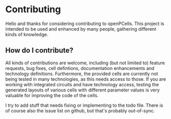 # Contributing
Hello and thanks for considering contributing to openPCells. This project is intended to be used and enhanced by many people, gathering different kinds of
knowledge.

## How do I contribute?
All kinds of contributions are welcome, including (but not limited to) feature requests, bug fixes, cell defintions, documentation enhancements and technology
definitions. Furthermore, the provided cells are currently not being tested in many technologies, as this needs access to those. If you are working with
integrated circuits and have technology access, testing the generated layouts of various cells with different parameter values is very valuable for improving the
code of the cells.

I try to add stuff that needs fixing or implementing to the todo file. There is of course also the issue list on github, but that's probably out-of-sync. 
